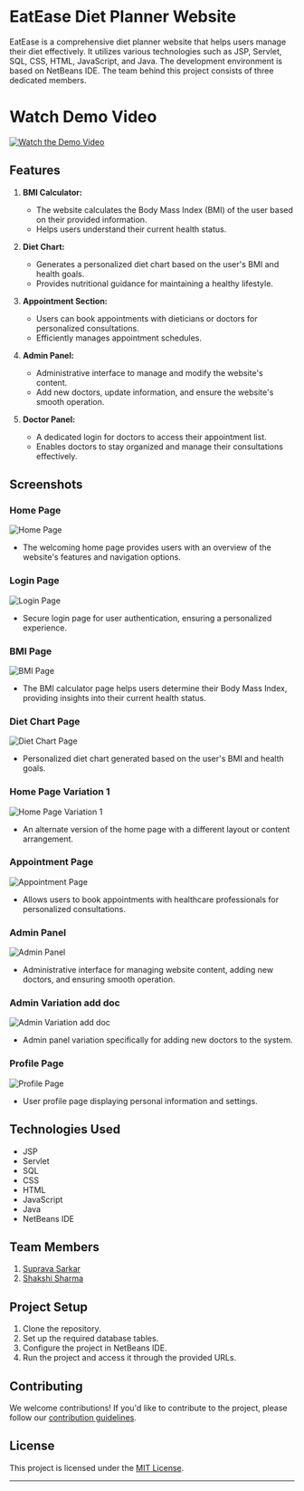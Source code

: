 # EatEase Diet Planner Website

EatEase is a comprehensive diet planner website that helps users manage their diet effectively. It utilizes various technologies such as JSP, Servlet, SQL, CSS, HTML, JavaScript, and Java. The development environment is based on NetBeans IDE. The team behind this project consists of three dedicated members.

 # Watch Demo Video
[![Watch the Demo Video](https://img.youtube.com/vi/VleNwK-Xywc/0.jpg)](https://www.youtube.com/watch?v=VleNwK-Xywc)


## Features

1. **BMI Calculator:**
   - The website calculates the Body Mass Index (BMI) of the user based on their provided information.
   - Helps users understand their current health status.

2. **Diet Chart:**
   - Generates a personalized diet chart based on the user's BMI and health goals.
   - Provides nutritional guidance for maintaining a healthy lifestyle.

3. **Appointment Section:**
   - Users can book appointments with dieticians or doctors for personalized consultations.
   - Efficiently manages appointment schedules.

4. **Admin Panel:**
   - Administrative interface to manage and modify the website's content.
   - Add new doctors, update information, and ensure the website's smooth operation.

5. **Doctor Panel:**
   - A dedicated login for doctors to access their appointment list.
   - Enables doctors to stay organized and manage their consultations effectively.

## Screenshots

### Home Page
![Home Page](https://github.com/Khushi977/EatEase-Diet-Planner-Website/assets/130831307/c5af233e-d484-4354-bf49-5f299255914f)
- The welcoming home page provides users with an overview of the website's features and navigation options.

### Login Page
![Login Page](https://github.com/Khushi977/EatEase-Diet-Planner-Website/assets/130831307/182d5924-79d8-4b1c-b444-0e9c731a841b)
- Secure login page for user authentication, ensuring a personalized experience.

### BMI Page
![BMI Page](https://github.com/Khushi977/EatEase-Diet-Planner-Website/assets/130831307/ae5cf962-799a-4909-b4e1-c9624c0b5c39)
- The BMI calculator page helps users determine their Body Mass Index, providing insights into their current health status.

### Diet Chart Page
![Diet Chart Page](https://github.com/Khushi977/EatEase-Diet-Planner-Website/assets/130831307/baf5fa77-2a06-4afa-84c2-df6477be1f0a)
- Personalized diet chart generated based on the user's BMI and health goals.

### Home Page Variation 1
![Home Page Variation 1](https://github.com/Khushi977/EatEase-Diet-Planner-Website/assets/130831307/65ccc552-3ea7-475c-8ed0-ae0e66d47f84)
- An alternate version of the home page with a different layout or content arrangement.

### Appointment Page
![Appointment Page](https://github.com/Khushi977/EatEase-Diet-Planner-Website/assets/130831307/e4dc7a2a-00f2-4477-8d30-8812da2a75e2)
- Allows users to book appointments with healthcare professionals for personalized consultations.

### Admin Panel
![Admin Panel](https://github.com/Khushi977/EatEase-Diet-Planner-Website/assets/130831307/7c9154bf-cd43-4a8d-b28a-81b49c2f2da1)
- Administrative interface for managing website content, adding new doctors, and ensuring smooth operation.

### Admin Variation add doc
![Admin Variation add doc](https://github.com/Khushi977/EatEase-Diet-Planner-Website/assets/130831307/628dbefa-2e64-40ba-9027-4affebdc28de)
- Admin panel variation specifically for adding new doctors to the system.

### Profile Page
![Profile Page](https://github.com/Khushi977/EatEase-Diet-Planner-Website/assets/130831307/41716ee5-01b6-4de6-9113-c7fdf3e8e9f7)
- User profile page displaying personal information and settings.




## Technologies Used

- JSP
- Servlet
- SQL
- CSS
- HTML
- JavaScript
- Java
- NetBeans IDE

## Team Members

1. [Suprava Sarkar](link-to-github-profile)
2. [Shakshi Sharma](https://github.com/shakshi2026)

## Project Setup

1. Clone the repository.
2. Set up the required database tables.
3. Configure the project in NetBeans IDE.
4. Run the project and access it through the provided URLs.

## Contributing

We welcome contributions! If you'd like to contribute to the project, please follow our [contribution guidelines](link-to-contribution-guidelines).

## License

This project is licensed under the [MIT License](link-to-license).

---

